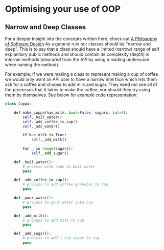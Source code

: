 # Optimising your use of OOP
## Narrow and Deep Classes
For a deeper insight into the concepts written here, check out [A Philosophy of Software Design](/4.%20Useful%20Reading\A%20Philosophy%20of%20Software%20Design.pdf)
As a general rule our classes should be "narrow and deep". This is to say that a class should have a limited (narrow) range of self explanitory public methods and should contain its complexity (depth) in internal methods (obscured from the API by using a leading underscore when naming the method).

For example, if we were making a class to represent making a cup of coffee we would only want an API user to have a narrow interface which lets them ask for a coffee and choose to add milk and sugar. They need not see all of the processes that it takes to make the coffee, nor should they try using them by themselves. See below for example code representation:

```Python
class Cuppa:

    def make_cuppa(has_milk: bool=False, sugars: int=0):
        self._boil_water()
        self._add_coffee_to_cup()
        self._add_water()

        if has_milk is True:
            self._add_milk()
        
        for _ in range(sugars):
            self._add_sugar()

    def _boil_water():
        # process with code to boil water
        pass

    def _add_coffee_to_cup():
        # process to add coffee granules to cup
        pass

    def _pour_water():
        # process to pour water into cup
        pass

    def _add_milk():
        # process to add milk to cup
        pass

    def _add_sugar():
        # process to add 1 tsp sugar to cup
        pass

```